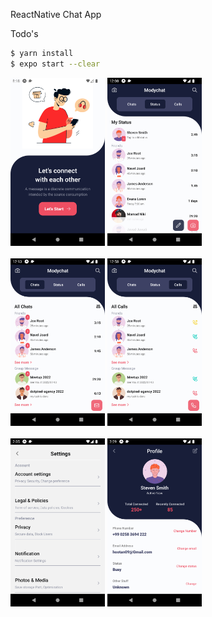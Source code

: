 ReactNative Chat App

Todo's

```sh
$ yarn install
$ expo start --clear
```
<div>
    <img src="./tmp/app1.png" width="30%" height="30%" alt="Start Screen">
    <img src="./tmp/app2.png" width="30%" height="30%" alt="Status Screen">
</div>
</br>
<div>
    <img src="./tmp/app3.png" width="30%" height="30%" alt="Chats Screen">
    <img src="./tmp/app4.png" width="30%" height="30%" alt="Calls Screen">
</div>
</br>
<div>
    <img src="./tmp/app5.png" width="30%" height="30%" alt="Settings Screen">
    <img src="./tmp/app6.png" width="30%" height="30%" alt="Profile Screen">
</div>
</br>